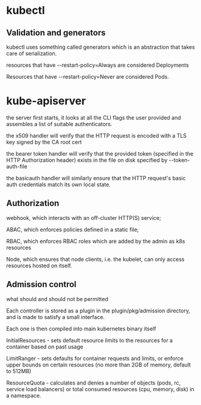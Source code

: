 
# kubectl


## Validation and generators

kubectl uses something called generators which is an abstraction that takes care of serialization.

resources that have --restart-policy=Always are considered Deployments

Resources that have --restart-policy=Never are considered Pods. 



# kube-apiserver

 the server first starts, it looks at all the CLI flags the user provided and assembles a list of suitable authenticators.
 
 the x509 handler will verify that the HTTP request is encoded with a TLS key signed by the CA root cert
 
the bearer token handler will verify that the provided token (specified in the HTTP Authorization header) exists in the file on disk specified by --token-auth-file

the basicauth handler will similarly ensure that the HTTP request's basic auth credentials match its own local state.

## Authorization

webhook, which interacts with an off-cluster HTTP(S) service;

ABAC, which enforces policies defined in a static file;

RBAC, which enforces RBAC roles which are added by the admin as k8s resources

Node, which ensures that node clients, i.e. the kubelet, can only access resources hosted on itself.


## Admission control

what should and should not be permitted

Each controller is stored as a plugin in the plugin/pkg/admission directory, and is made to satisfy a small interface. 

Each one is then compiled into main kubernetes binary itself


InitialResources - sets default resource limits to the resources for a container based on past usage

LimitRanger - sets defaults for container requests and limits, or enforce upper bounds on certain resources (no more than 2GB of memory, default to 512MB)

ResourceQuota - calculates and denies a number of objects (pods, rc, service load balancers) or total consumed resources (cpu, memory, disk) in a namespace.

